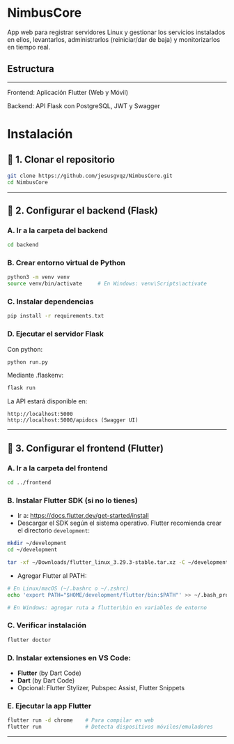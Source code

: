 # NimbusCore
App web para registrar servidores Linux y gestionar los servicios instalados en ellos, levantarlos, administrarlos (reiniciar/dar de baja) y monitorizarlos en tiempo real.

## Estructura
---
Frontend: Aplicación Flutter (Web y Móvil)

Backend: API Flask con PostgreSQL, JWT y Swagger

# Instalación

## 🔄 1. Clonar el repositorio
```bash
git clone https://github.com/jesusgvqz/NimbusCore.git
cd NimbusCore
```

---

## 🐍 2. Configurar el backend (Flask)

### A. Ir a la carpeta del backend
```bash
cd backend
```

### B. Crear entorno virtual de Python
```bash
python3 -m venv venv
source venv/bin/activate     # En Windows: venv\Scripts\activate
```

### C. Instalar dependencias
```bash
pip install -r requirements.txt
```

### D. Ejecutar el servidor Flask
Con python:
```bash
python run.py
```
Mediante .flaskenv:
```bash
flask run
```

La API estará disponible en:
```
http://localhost:5000
http://localhost:5000/apidocs (Swagger UI)
```

---

## 🎯 3. Configurar el frontend (Flutter)

### A. Ir a la carpeta del frontend
```bash
cd ../frontend
```

### B. Instalar Flutter SDK (si no lo tienes)
- Ir a: https://docs.flutter.dev/get-started/install
- Descargar el SDK según el sistema operativo.
Flutter recomienda crear el directorio `development`:
```bash
mkdir ~/development
cd ~/development
```
```bash
tar -xf ~/Downloads/flutter_linux_3.29.3-stable.tar.xz -C ~/development/
```

- Agregar Flutter al PATH:
```bash
# En Linux/macOS (~/.bashrc o ~/.zshrc)
echo 'export PATH="$HOME/development/flutter/bin:$PATH"' >> ~/.bash_profile

# En Windows: agregar ruta a flutter\bin en variables de entorno
```

### C. Verificar instalación
```bash
flutter doctor
```

### D. Instalar extensiones en VS Code:
- **Flutter** (by Dart Code)
- **Dart** (by Dart Code)
- Opcional: Flutter Stylizer, Pubspec Assist, Flutter Snippets

### E. Ejecutar la app Flutter
```bash
flutter run -d chrome    # Para compilar en web
flutter run              # Detecta dispositivos móviles/emuladores
```

---
